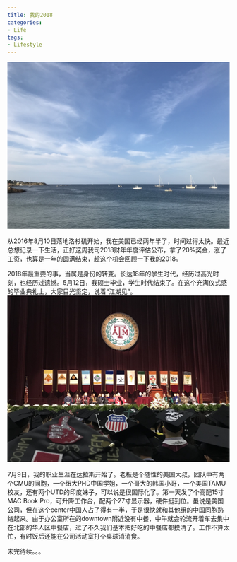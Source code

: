 ```yaml
---
title: 我的2018
categories:
- Life
tags:
- Lifestyle
---
```



![cover](/assets/images/post/我的2018/IMG_7183.jpeg)
<!-- more -->

从2016年8月10日落地洛杉矶开始，我在美国已经两年半了，时间过得太快。最近总想记录一下生活，正好这周我司2018财年年度评估公布，拿了20%奖金，涨了工资，也算是一年的圆满结束，趁这个机会回顾一下我的2018。

2018年最重要的事，当属是身份的转变。长达18年的学生时代，经历过高光时刻，也经历过遗憾。5月12日，我硕士毕业，学生时代结束了。在这个充满仪式感的毕业典礼上，大家目光坚定，说着“江湖见”。
![master](/assets/images/post/我的2018/IMG_5334.jpeg)

7月9日，我的职业生涯在达拉斯开始了。老板是个随性的美国大叔，团队中有两个CMU的同胞，一个纽大PHD中国学姐，一个哥大的韩国小哥，一个美国TAMU校友，还有两个UTD的印度妹子，可以说是很国际化了。第一天发了个高配15寸MAC Book Pro，可升降工作台，配两个27寸显示器，硬件挺到位。虽说是美国公司，但在这个center中国人占了得有一半，于是很快就和其他组的中国同胞熟络起来。由于办公室所在的downtown附近没有中餐，中午就会轮流开着车去集中在北部的华人区中餐店，过了不久我们基本把好吃的中餐店都摸清了。工作不算太忙，有时饭后还能在公司活动室打个桌球消消食。

未完待续。。。
